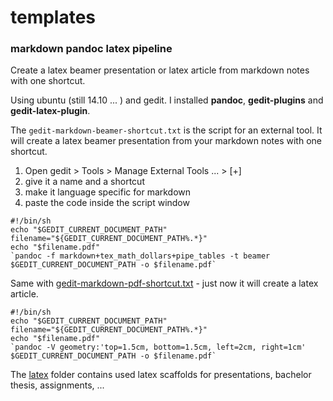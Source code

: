 # templates

### markdown pandoc latex pipeline

Create a latex beamer presentation or latex article from markdown notes with one shortcut.

Using ubuntu (still 14.10 ... ) and gedit.
I installed **pandoc**, **gedit-plugins** and **gedit-latex-plugin**.

The `gedit-markdown-beamer-shortcut.txt` is the script for an external tool.
It will create a latex beamer presentation from your markdown notes with one shortcut.

1. Open gedit > Tools > Manage External Tools ... > [+]
2. give it a name and a shortcut
3. make it language specific for markdown
4. paste the code inside the script window
~~~
#!/bin/sh
echo "$GEDIT_CURRENT_DOCUMENT_PATH"
filename="${GEDIT_CURRENT_DOCUMENT_PATH%.*}"
echo "$filename.pdf"
`pandoc -f markdown+tex_math_dollars+pipe_tables -t beamer $GEDIT_CURRENT_DOCUMENT_PATH -o $filename.pdf`
~~~

Same with [gedit-markdown-pdf-shortcut.txt](https://raw.githubusercontent.com/cipo7741/templates/master/shell/gedit-markdown-pdf-shortcut.txt) - just now it will create a latex article.
~~~
#!/bin/sh
echo "$GEDIT_CURRENT_DOCUMENT_PATH"
filename="${GEDIT_CURRENT_DOCUMENT_PATH%.*}"
echo "$filename.pdf"
`pandoc -V geometry:'top=1.5cm, bottom=1.5cm, left=2cm, right=1cm' $GEDIT_CURRENT_DOCUMENT_PATH -o $filename.pdf`
~~~

The [latex](https://github.com/cipo7741/templates/tree/master/latex) folder contains used latex scaffolds for presentations, bachelor thesis, assignments, ...
